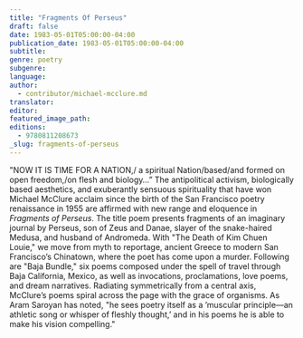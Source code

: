 ```yaml
---
title: "Fragments Of Perseus"
draft: false
date: 1983-05-01T05:00:00-04:00
publication_date: 1983-05-01T05:00:00-04:00
subtitle:
genre: poetry
subgenre:
language:
author:
  - contributor/michael-mcclure.md
translator:
editor:
featured_image_path:
editions:
  - 9780811208673
_slug: fragments-of-perseus
---
```


"NOW IT IS TIME FOR A NATION,/ a spiritual Nation/based/and formed on open freedom,/on flesh and biology…” The antipolitical activism, biologically based aesthetics, and exuberantly sensuous spirituality that have won Michael McClure acclaim since the birth of the San Francisco poetry renaissance in 1955 are affirmed with new range and eloquence in _Fragments of Perseus_. The title poem presents fragments of an imaginary journal by Perseus, son of Zeus and Danae, slayer of the snake-haired Medusa, and husband of Andromeda. With "The Death of Kim Chuen Louie," we move from myth to reportage, ancient Greece to modern San Francisco’s Chinatown, where the poet has come upon a murder. Following are "Baja Bundle," six poems composed under the spell of travel through Baja California, Mexico, as well as invocations, proclamations, love poems, and dream narratives. Radiating symmetrically from a central axis, McClure’s poems spiral across the page with the grace of organisms. As Aram Saroyan has noted, "he sees poetry itself as a ’muscular principle––an athletic song or whisper of fleshly thought,’ and in his poems he is able to make his vision compelling."

